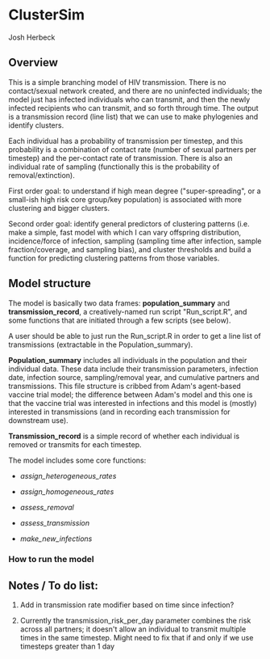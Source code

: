 # ClusterSim

Josh Herbeck

## Overview

This is a simple branching model of HIV transmission. There is no contact/sexual 
network created, and there are no uninfected individuals; the model just has infected
individuals who can transmit, and then the newly infected recipients who can transmit, 
and so forth through time. The output is a transmission record (line list) that 
we can use to make phylogenies and identify clusters.

Each individual has a probability of transmission per timestep, and this probability 
is a combination of contact rate (number of sexual partners per timestep) and the 
per-contact rate of transmission. There is also an individual rate of sampling 
(functionally this is the probability of removal/extinction).

First order goal:  to understand if high mean degree ("super-spreading", or a 
small-ish high risk core group/key population) is associated with more clustering 
and bigger clusters. 

Second order goal:  identify general predictors of clustering patterns (i.e. make a
simple, fast model with which I can vary offspring distribution, incidence/force 
of infection, sampling (sampling time after infection, sample fraction/coverage, and
sampling bias), and cluster thresholds and build a function for predicting clustering
patterns from those variables.


## Model structure

The model is basically two data frames:  **population_summary** and **transmission_record**, 
a creatively-named run script "Run_script.R", and some functions that are initiated
through a few scripts (see below).

A user should be able to just run the Run_script.R in order to get a line list 
of transmissions (extractable in the Population_summary).

**Population_summary** includes all individuals in the population and their individual 
data. These data include their transmission parameters, infection date, infection 
source, sampling/removal year, and cumulative partners and transmissions. This file
structure is cribbed from Adam's agent-based vaccine trial model; the difference
between Adam's model and this one is that the vaccine trial was interested in 
infections and this model is (mostly) interested in transmissions (and in recording
each transmission for downstream use).

**Transmission_record** is a simple record of whether each individual is removed or
transmits for each timestep. 

The model includes some core functions:

* *assign_heterogeneous_rates*

* *assign_homogeneous_rates*

* *assess_removal*

* *assess_transmission*

* *make_new_infections*


### How to run the model




## Notes / To do list:

1. Add in transmission rate modifier based on time since infection?

2. Currently the transmission_risk_per_day parameter combines the risk across all partners; it doesn't allow an individual to transmit multiple times in the same timestep. Might need to fix that if and only if we use timesteps greater than 1 day


